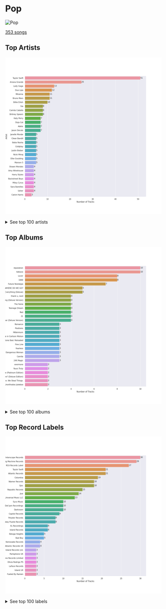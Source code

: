 # Pop


<img src="https://mosaic.scdn.co/640/ab67616d0000b27341aa6776dc15fbd71a2b4557ab67616d0000b273488df3d22b1f5c0ea15b686aab67616d0000b2739b9a3105ad4ffb91ad2e2798ab67616d0000b273d6ec808748fa5b0c2d3a6618" alt="Pop" width="100" />

[353 songs](pop_tracks.md)

## Top Artists

![Bar chart of top 30 artists in Pop](../images/playlists/pop/artists.png)


<details>
<summary>See top 100 artists</summary>

|   Number of Tracks | Art                                                                                              | Artist                                         | 🔗                                                           |
|-------------------:|:-------------------------------------------------------------------------------------------------|:-----------------------------------------------|:------------------------------------------------------------|
|                 51 | <img src="https://i.scdn.co/image/ab6761610000e5eb5a00969a4698c3132a15fbb0" alt="" width="50" /> | [Taylor Swift](../artists/taylor_swift.md)     | [🔗](https://open.spotify.com/artist/06HL4z0CvFAxyc27GXpf02) |
|                 25 | <img src="https://i.scdn.co/image/ab6761610000e5ebcdce7620dc940db079bf4952" alt="" width="50" /> | [Ariana Grande](../artists/ariana_grande.md)   | [🔗](https://open.spotify.com/artist/66CXWjxzNUsdJxJ2JdwvnR) |
|                 13 | <img src="https://i.scdn.co/image/ab6761610000e5ebc8d3d98a1bccbe71393dbfbf" alt="" width="50" /> | [Lady Gaga](../artists/lady_gaga.md)           | [🔗](https://open.spotify.com/artist/1HY2Jd0NmPuamShAr6KMms) |
|                 12 | <img src="https://i.scdn.co/image/ab6761610000e5ebd42a27db3286b58553da8858" alt="" width="50" /> | [Dua Lipa](../artists/dua_lipa.md)             | [🔗](https://open.spotify.com/artist/6M2wZ9GZgrQXHCFfjv46we) |
|                 11 | <img src="https://i.scdn.co/image/ab6761610000e5eb019d6873a01987cbe35888cd" alt="" width="50" /> | [Rihanna](../artists/rihanna.md)               | [🔗](https://open.spotify.com/artist/5pKCCKE2ajJHZ9KAiaK11H) |
|                 11 | <img src="https://i.scdn.co/image/ab6761610000e5ebc36dd9eb55fb0db4911f25dd" alt="" width="50" /> | [Bruno Mars](../artists/bruno_mars.md)         | [🔗](https://open.spotify.com/artist/0du5cEVh5yTK9QJze8zA0C) |
|                 10 | <img src="https://i.scdn.co/image/ab6761610000e5ebd8b9980db67272cb4d2c3daf" alt="" width="50" /> | [Billie Eilish](../artists/billie_eilish.md)   | [🔗](https://open.spotify.com/artist/6qqNVTkY8uBg9cP3Jd7DAH) |
|                  8 | <img src="https://i.scdn.co/image/ab6761610000e5ebe8637c96a7aa2917eae3c54d" alt="" width="50" /> | Sia                                            | [🔗](https://open.spotify.com/artist/5WUlDfRSoLAfcVSX1WnrxN) |
|                  8 | <img src="https://i.scdn.co/image/ab6761610000e5ebec05963eab63676a539fef13" alt="" width="50" /> | Camila Cabello                                 | [🔗](https://open.spotify.com/artist/4nDoRrQiYLoBzwC5BhVJzF) |
|                  8 | <img src="https://i.scdn.co/image/ab6761610000e5eb4e7e6ded87a4e0f65b5afcec" alt="" width="50" /> | Britney Spears                                 | [🔗](https://open.spotify.com/artist/26dSoYclwsYLMAKD3tpOr4) |
|                  7 | <img src="https://i.scdn.co/image/ab6761610000e5ebdc9dcb7e4a97b4552e1224d6" alt="" width="50" /> | Katy Perry                                     | [🔗](https://open.spotify.com/artist/6jJ0s89eD6GaHleKKya26X) |
|                  7 | <img src="https://i.scdn.co/image/ab6761610000e5eb727a2ac15afe659be999beba" alt="" width="50" /> | Doja Cat                                       | [🔗](https://open.spotify.com/artist/5cj0lLjcoR7YOSnhnX0Po5) |
|                  7 | <img src="https://i.scdn.co/image/ab6761610000e5eb68f6e5892075d7f22615bd17" alt="" width="50" /> | Adele                                          | [🔗](https://open.spotify.com/artist/4dpARuHxo51G3z768sgnrY) |
|                  7 | <img src="https://i.scdn.co/image/ab6761610000e5eb654972693e0efed3f3f4d090" alt="" width="50" /> | Jason Derulo                                   | [🔗](https://open.spotify.com/artist/07YZf4WDAMNwqr4jfgOZ8y) |
|                  5 | <img src="https://i.scdn.co/image/ab6761610000e5eb3ea2c03525939b482f8d3bfd" alt="" width="50" /> | Janelle Monáe                                  | [🔗](https://open.spotify.com/artist/6ueGR6SWhUJfvEhqkvMsVs) |
|                  5 | <img src="https://i.scdn.co/image/ab6761610000e5eb7a487027eb0c10af725d5410" alt="" width="50" /> | Clean Bandit                                   | [🔗](https://open.spotify.com/artist/6MDME20pz9RveH9rEXvrOM) |
|                  5 | <img src="https://i.scdn.co/image/ab6761610000e5ebabfac786f093c4da55c99d4e" alt="" width="50" /> | Bebe Rexha                                     | [🔗](https://open.spotify.com/artist/64M6ah0SkkRsnPGtGiRAbb) |
|                  5 | <img src="https://i.scdn.co/image/ab6761610000e5eb0947103979e5973bca22fcdd" alt="" width="50" /> | Coldplay                                       | [🔗](https://open.spotify.com/artist/4gzpq5DPGxSnKTe4SA8HAU) |
|                  5 | <img src="https://i.scdn.co/image/ab6761610000e5eb8ae7f2aaa9817a704a87ea36" alt="" width="50" /> | Justin Bieber                                  | [🔗](https://open.spotify.com/artist/1uNFoZAHBGtllmzznpCI3s) |
|                  5 | <img src="https://i.scdn.co/image/ab6761610000e5eb6a8e5e8752d1dc2dafa63f20" alt="" width="50" /> | Nicki Minaj                                    | [🔗](https://open.spotify.com/artist/0hCNtLu0JehylgoiP8L4Gh) |
|                  5 | <img src="https://i.scdn.co/image/ab6761610000e5eb0db36498679f03f30606d45f" alt="" width="50" /> | Ellie Goulding                                 | [🔗](https://open.spotify.com/artist/0X2BH1fck6amBIoJhDVmmJ) |
|                  5 | <img src="https://i.scdn.co/image/ab6761610000e5eb288ac05481cedc5bddb5b11b" alt="" width="50" /> | Maroon 5                                       | [🔗](https://open.spotify.com/artist/04gDigrS5kc9YWfZHwBETP) |
|                  4 | <img src="https://i.scdn.co/image/ab6761610000e5eb46e7a06fa6dfefaed6a3f0db" alt="" width="50" /> | Shawn Mendes                                   | [🔗](https://open.spotify.com/artist/7n2wHs1TKAczGzO7Dd2rGr) |
|                  4 | <img src="https://i.scdn.co/image/ab6761610000e5eb2ceb023b10da17590878e88c" alt="" width="50" /> | Amy Winehouse                                  | [🔗](https://open.spotify.com/artist/6Q192DXotxtaysaqNPy5yR) |
|                  4 | <img src="https://i.scdn.co/image/ab6761610000e5ebf7db7c8ede90a019c54590bb" alt="" width="50" /> | Harry Styles                                   | [🔗](https://open.spotify.com/artist/6KImCVD70vtIoJWnq6nGn3) |
|                  4 | <img src="https://i.scdn.co/image/ab6761610000e5eb63dc867958993e8458517d2b" alt="" width="50" /> | Backstreet Boys                                | [🔗](https://open.spotify.com/artist/5rSXSAkZ67PYJSvpUpkOr7) |
|                  4 | <img src="https://i.scdn.co/image/ab6761610000e5eb02651b19050d8bf64b18d40a" alt="" width="50" /> | Miley Cyrus                                    | [🔗](https://open.spotify.com/artist/5YGY8feqx7naU7z4HrwZM6) |
|                  4 | <img src="https://i.scdn.co/image/ab6761610000e5eb0bae7cfd3b32b10154e0b8b3" alt="" width="50" /> | [Sara Bareilles](../artists/sara_bareilles.md) | [🔗](https://open.spotify.com/artist/2Sqr0DXoaYABbjBo9HaMkM) |
|                  4 | <img src="https://i.scdn.co/image/ab6761610000e5eb2e42d906f4f9f672359e7379" alt="" width="50" /> | Usher                                          | [🔗](https://open.spotify.com/artist/23zg3TcAtWQy7J6upgbUnj) |
|                  3 | <img src="https://i.scdn.co/image/ab6761610000e5eb578905d5539cff25568dc097" alt="" width="50" /> | Calvin Harris                                  | [🔗](https://open.spotify.com/artist/7CajNmpbOovFoOoasH2HaY) |
|                  3 | <img src="https://i.scdn.co/image/ab6761610000e5eb4e2e2c78de847c4d9b12d32f" alt="" width="50" /> | Charlie Puth                                   | [🔗](https://open.spotify.com/artist/6VuMaDnrHyPL1p4EHjYLi7) |
|                  3 | <img src="https://i.scdn.co/image/ab6761610000e5eb6659b1cb61936bd7bcb229a2" alt="" width="50" /> | Demi Lovato                                    | [🔗](https://open.spotify.com/artist/6S2OmqARrzebs0tKUEyXyp) |
|                  3 | <img src="https://i.scdn.co/image/ab6761610000e5ebaed3c717bf1753ab928ea88d" alt="" width="50" /> | John Legend                                    | [🔗](https://open.spotify.com/artist/5y2Xq6xcjJb2jVM54GHK3t) |
|                  3 | <img src="https://i.scdn.co/image/ab6761610000e5eb8079989370c50963b60ee7bc" alt="" width="50" /> | CeeLo Green                                    | [🔗](https://open.spotify.com/artist/5nLYd9ST4Cnwy6NHaCxbj8) |
|                  3 | <img src="https://i.scdn.co/image/ab6761610000e5ebabe53b210d382c4c450d7709" alt="" width="50" /> | MIKA                                           | [🔗](https://open.spotify.com/artist/5MmVJVhhYKQ86izuGHzJYA) |
|                  3 | <img src="https://i.scdn.co/image/ab6761610000e5eb8c2332e6c0ed96d144a91b3f" alt="" width="50" /> | Cardi B                                        | [🔗](https://open.spotify.com/artist/4kYSro6naA4h99UJvo89HB) |
|                  3 | <img src="https://i.scdn.co/image/ab6761610000e5eb105cc9628c315b29d299fbb4" alt="" width="50" /> | Mark Ronson                                    | [🔗](https://open.spotify.com/artist/3hv9jJF3adDNsBSIQDqcjp) |
|                  3 | <img src="https://i.scdn.co/image/ab6761610000e5eb91f0dd753c09e051675a1ca6" alt="" width="50" /> | Jessie J                                       | [🔗](https://open.spotify.com/artist/2gsggkzM5R49q6jpPvazou) |
|                  3 | <img src="https://i.scdn.co/image/ab6761610000e5ebd707e1c5177614c4ec95a06c" alt="" width="50" /> | Halsey                                         | [🔗](https://open.spotify.com/artist/26VFTg2z8YR0cCuwLzESi2) |
|                  3 | <img src="https://i.scdn.co/image/ab6761610000e5ebee954a3b5418065c2fe253fb" alt="" width="50" /> | Olivia Rodrigo                                 | [🔗](https://open.spotify.com/artist/1McMsnEElThX1knmY4oliG) |
|                  3 | <img src="https://i.scdn.co/image/ab6761610000e5eb6ec3754d5db2e333b9434c75" alt="" width="50" /> | P!nk                                           | [🔗](https://open.spotify.com/artist/1KCSPY1glIKqW2TotWuXOR) |
|                  2 | <img src="https://i.scdn.co/image/ab6761610000e5ebd66f1e0c883f319443d68c45" alt="" width="50" /> | Lil Nas X                                      | [🔗](https://open.spotify.com/artist/7jVv8c5Fj3E9VhNjxT4snq) |
|                  2 | <img src="https://i.scdn.co/image/ab6761610000e5eba5fc004270bdfc9fee7f55f4" alt="" width="50" /> | Jon McLaughlin                                 | [🔗](https://open.spotify.com/artist/6z29S0IoiBJpSMP8plyCj7) |
|                  2 | <img src="https://i.scdn.co/image/c56cf0cc89c8ecfec7145cf065ea2006d0706605" alt="" width="50" /> | *NSYNC                                         | [🔗](https://open.spotify.com/artist/6Ff53KvcvAj5U7Z1vojB5o) |
|                  2 | <img src="https://i.scdn.co/image/ab6761610000e5eb698a6abf2897a8fc8283cc0c" alt="" width="50" /> | Iggy Azalea                                    | [🔗](https://open.spotify.com/artist/5yG7ZAZafVaAlMTeBybKAL) |
|                  2 | <img src="https://i.scdn.co/image/ab6761610000e5eb3b6f1762e81e53df14990f57" alt="" width="50" /> | B.o.B                                          | [🔗](https://open.spotify.com/artist/5ndkK3dpZLKtBklKjxNQwT) |
|                  2 | <img src="https://i.scdn.co/image/ab6761610000e5eb116fc50265ef72d7e66723a5" alt="" width="50" /> | Juicy J                                        | [🔗](https://open.spotify.com/artist/5gCRApTajqwbnHHPbr2Fpi) |
|                  2 | <img src="https://i.scdn.co/image/ab6761610000e5eb77bf00f67e21f514dc44c485" alt="" width="50" /> | OneRepublic                                    | [🔗](https://open.spotify.com/artist/5Pwc4xIPtQLFEnJriah9YJ) |
|                  2 | <img src="https://i.scdn.co/image/ab6761610000e5ebf91c2e559a5a8233d3b35fb1" alt="" width="50" /> | Tyga                                           | [🔗](https://open.spotify.com/artist/5LHRHt1k9lMyONurDHEdrp) |
|                  2 | <img src="https://i.scdn.co/image/ab6761610000e5eb0d66b3670294bf801847dae2" alt="" width="50" /> | Lizzo                                          | [🔗](https://open.spotify.com/artist/56oDRnqbIiwx4mymNEv7dS) |
|                  2 | <img src="https://i.scdn.co/image/ab6761610000e5eb920dc1f617550de8388f368e" alt="" width="50" /> | Imagine Dragons                                | [🔗](https://open.spotify.com/artist/53XhwfbYqKCa1cC15pYq2q) |
|                  2 | <img src="https://i.scdn.co/image/ab6761610000e5eb66b27eccb69756f8eceabc23" alt="" width="50" /> | Glass Animals                                  | [🔗](https://open.spotify.com/artist/4yvcSjfu4PC0CYQyLy4wSq) |
|                  2 | <img src="https://i.scdn.co/image/ab6761610000e5eb96d66c60658005885d1135ce" alt="" width="50" /> | Daft Punk                                      | [🔗](https://open.spotify.com/artist/4tZwfgrHOc3mvqYlEYSvVi) |
|                  2 | <img src="https://i.scdn.co/image/ab6761610000e5eb5ace68c56849548db7f102be" alt="" width="50" /> | DaBaby                                         | [🔗](https://open.spotify.com/artist/4r63FhuTkUYltbVAg5TQnk) |
|                  2 | <img src="https://i.scdn.co/image/ab6761610000e5ebce8d5be6690c6964069ab8e0" alt="" width="50" /> | Jason Mraz                                     | [🔗](https://open.spotify.com/artist/4phGZZrJZRo4ElhRtViYdl) |
|                  2 | <img src="https://i.scdn.co/image/ab6761610000e5ebc9690bc711d04b3d4fd4b87c" alt="" width="50" /> | [BLACKPINK](../artists/blackpink.md)           | [🔗](https://open.spotify.com/artist/41MozSoPIsD1dJM0CLPjZF) |
|                  2 | <img src="https://i.scdn.co/image/ab6761610000e5eb196972172c37d934d9ca8093" alt="" width="50" /> | Twenty One Pilots                              | [🔗](https://open.spotify.com/artist/3YQKmKGau1PzlVlkL1iodx) |
|                  2 | <img src="https://i.scdn.co/image/ab6761610000e5eb5704a64f34fe29ff73ab56bb" alt="" width="50" /> | [BTS](../artists/bts.md)                       | [🔗](https://open.spotify.com/artist/3Nrfpe0tUJi4K4DXYWgMUX) |
|                  2 | <img src="https://i.scdn.co/image/ab6761610000e5eb60c3e9abe7327c0097738f22" alt="" width="50" /> | Sean Paul                                      | [🔗](https://open.spotify.com/artist/3Isy6kedDrgPYoTS1dazA9) |
|                  2 | <img src="https://i.scdn.co/image/ab6761610000e5ebf01bf904b446e4a043acb867" alt="" width="50" /> | The Script                                     | [🔗](https://open.spotify.com/artist/3AQRLZ9PuTAozP28Skbq8V) |
|                  2 | <img src="https://i.scdn.co/image/ab6761610000e5eb9ba4d95b74bacff4d5747f61" alt="" width="50" /> | Hozier                                         | [🔗](https://open.spotify.com/artist/2FXC3k01G6Gw61bmprjgqS) |
|                  2 | <img src="https://i.scdn.co/image/ab6761610000e5ebbd09edfd2babfc9fd2ba748e" alt="" width="50" /> | Daniel Caesar                                  | [🔗](https://open.spotify.com/artist/20wkVLutqVOYrc0kxFs7rA) |
|                  2 | <img src="https://i.scdn.co/image/ab6761610000e5eb5acb3cb0a8b87d3952738b97" alt="" width="50" /> | Fifth Harmony                                  | [🔗](https://open.spotify.com/artist/1l8Fu6IkuTP0U5QetQJ5Xt) |
|                  2 | <img src="https://i.scdn.co/image/ab6761610000e5eb371cba21c6962a457c550b81" alt="" width="50" /> | Christina Aguilera                             | [🔗](https://open.spotify.com/artist/1l7ZsJRRS8wlW3WfJfPfNS) |
|                  2 | <img src="https://i.scdn.co/image/ab6761610000e5eb7926088433d79485da5e1734" alt="" width="50" /> | Mabel                                          | [🔗](https://open.spotify.com/artist/1MIVXf74SZHmTIp4V4paH4) |
|                  2 | <img src="https://i.scdn.co/image/ab6761610000e5ebef8cf61fea4923d2bde68200" alt="" width="50" /> | [Michael Bublé](../artists/michael_bubl_.md)   | [🔗](https://open.spotify.com/artist/1GxkXlMwML1oSg5eLPiAz3) |
|                  2 | <img src="https://i.scdn.co/image/ab6761610000e5eb5bebfdee4c4cfea3473a51ab" alt="" width="50" /> | Megan Thee Stallion                            | [🔗](https://open.spotify.com/artist/181bsRPaVXVlUKXrxwZfHK) |
|                  2 | <img src="https://i.scdn.co/image/ab6761610000e5ebc4902f080d3620b3e6da80c3" alt="" width="50" /> | Lorde                                          | [🔗](https://open.spotify.com/artist/163tK9Wjr9P9DmM0AVK7lm) |
|                  2 | <img src="https://i.scdn.co/image/ab6761610000e5eb284894d68fe2f80cad555110" alt="" width="50" /> | Shakira                                        | [🔗](https://open.spotify.com/artist/0EmeFodog0BfCgMzAIvKQp) |
|                  2 | <img src="https://i.scdn.co/image/ab6761610000e5eba5205abffd84341e5bace828" alt="" width="50" /> | Selena Gomez                                   | [🔗](https://open.spotify.com/artist/0C8ZW7ezQVs4URX5aX7Kqx) |
|                  1 | <img src="https://i.scdn.co/image/ab6761610000e5eb9236c8060febc7d7fc7ea8c4" alt="" width="50" /> | Rachael Yamagata                               | [🔗](https://open.spotify.com/artist/7w0qj2HiAPIeUcoPogvOZ6) |
|                  1 | <img src="https://i.scdn.co/image/ab6761610000e5eb529f2198b3e9e77c0d5a665b" alt="" width="50" /> | SZA                                            | [🔗](https://open.spotify.com/artist/7tYKF4w9nC0nq9CsPZTHyP) |
|                  1 | <img src="https://i.scdn.co/image/ab6761610000e5eba12641edfc4ffbbdf58f7d15" alt="" width="50" /> | Lil Jon                                        | [🔗](https://open.spotify.com/artist/7sfl4Xt5KmfyDs2T3SVSMK) |
|                  1 | <img src="https://i.scdn.co/image/ab6761610000e5eb78b9bf3dfa09b90ec0aac135" alt="" width="50" /> | half•alive                                     | [🔗](https://open.spotify.com/artist/7sOR7gk6XUlGnxj3p9F54k) |
|                  1 | <img src="https://i.scdn.co/image/ab6761610000e5eb9a398209a4ef3360dce2dec4" alt="" width="50" /> | Snoop Dogg                                     | [🔗](https://open.spotify.com/artist/7hJcb9fa4alzcOq3EaNPoG) |
|                  1 | <img src="https://i.scdn.co/image/ab6761610000e5eb142120beb4014a7f8abd0cf0" alt="" width="50" /> | Jonas Brothers                                 | [🔗](https://open.spotify.com/artist/7gOdHgIoIKoe4i9Tta6qdD) |
|                  1 | <img src="https://i.scdn.co/image/ab6761610000e5eb2c44e078944196a8c1eec256" alt="" width="50" /> | Colby O'Donis                                  | [🔗](https://open.spotify.com/artist/7fObcBw9VM3x7ntWKCYl0z) |
|                  1 | <img src="https://i.scdn.co/image/ab6761610000e5ebd9dde4a54073dbd58fb91c7d" alt="" width="50" /> | Ty Dolla $ign                                  | [🔗](https://open.spotify.com/artist/7c0XG5cIJTrrAgEC3ULPiq) |
|                  1 | <img src="https://i.scdn.co/image/ab6761610000e5eb6de000137b41e45cc33a3566" alt="" width="50" /> | Hwa Sa                                         | [🔗](https://open.spotify.com/artist/7bmYpVgQub656uNTu6qGNQ) |
|                  1 | <img src="https://i.scdn.co/image/ab6761610000e5ebad53e714cc3481bd069bfc93" alt="" width="50" /> | Wyclef Jean                                    | [🔗](https://open.spotify.com/artist/7aBzpmFXB4WWpPl2F7RjBe) |
|                  1 | <img src="https://i.scdn.co/image/ab6761610000e5eb9bbbc124c9f0f75af892d97d" alt="" width="50" /> | Christina Perri                                | [🔗](https://open.spotify.com/artist/7H55rcKCfwqkyDFH9wpKM6) |
|                  1 | <img src="https://i.scdn.co/image/cdc8cf94774db4f0066ca1f90eb3fda45955a420" alt="" width="50" /> | Freshlyground                                  | [🔗](https://open.spotify.com/artist/7AcV1lk8Zrgo1691PDWEle) |
|                  1 | <img src="https://i.scdn.co/image/5c8d57d92825466637905f0d4219064cb39333e9" alt="" width="50" /> | André 3000                                     | [🔗](https://open.spotify.com/artist/74V3dE1a51skRkdII8y2C6) |
|                  1 | <img src="https://i.scdn.co/image/ab6761610000e5eb292575f7d081016e04dff9ee" alt="" width="50" /> | The Pussycat Dolls                             | [🔗](https://open.spotify.com/artist/6wPhSqRtPu1UhRCDX5yaDJ) |
|                  1 | <img src="https://i.scdn.co/image/ab6761610000e5eb676338904deb80cffb568216" alt="" width="50" /> | [Beyoncé](../artists/beyonc_.md)               | [🔗](https://open.spotify.com/artist/6vWDO969PvNqNYHIOW5v0m) |
|                  1 | <img src="https://i.scdn.co/image/ab6761610000e5eb358577f183465ae7698a53a7" alt="" width="50" /> | Carly Rae Jepsen                               | [🔗](https://open.spotify.com/artist/6sFIWsNpZYqfjUpaCgueju) |
|                  1 | <img src="https://i.scdn.co/image/ab6761610000e5eb41bf7454f88cccfe6677b2c0" alt="" width="50" /> | H 3 F                                          | [🔗](https://open.spotify.com/artist/6jIK3obS1fJqb3Vu74AYX3) |
|                  1 | <img src="https://i.scdn.co/image/ab6761610000e5ebd97dd2c03a15670433f6c079" alt="" width="50" /> | [Kimbra](../artists/kimbra.md)                 | [🔗](https://open.spotify.com/artist/6hk7Yq1DU9QcCCrz9uc0Ti) |
|                  1 | <img src="https://i.scdn.co/image/ab6761610000e5ebe32a61d17ecbe732a99d6d92" alt="" width="50" /> | 24kGoldn                                       | [🔗](https://open.spotify.com/artist/6fWVd57NKTalqvmjRd2t8Z) |
|                  1 | <img src="https://i.scdn.co/image/ab6761610000e5eb9bc0756eb16b241111bbc72b" alt="" width="50" /> | Colbie Caillat                                 | [🔗](https://open.spotify.com/artist/6aZyMrc4doVtZyKNilOmwu) |
|                  1 | <img src="https://i.scdn.co/image/ab6761610000e5eb90a228bbe264818694c54834" alt="" width="50" /> | Ally Brooke                                    | [🔗](https://open.spotify.com/artist/6TXM1kV4L8DsDAkAfbOPYk) |
|                  1 | <img src="https://i.scdn.co/image/ab6761610000e5eb1fd54eb6e30d0bc8f633621e" alt="" width="50" /> | Machine Gun Kelly                              | [🔗](https://open.spotify.com/artist/6TIYQ3jFPwQSRmorSezPxX) |
|                  1 | <img src="https://i.scdn.co/image/ab6772690000c46ca3ebb27ba9a55044f32af6e1" alt="" width="50" /> | Silk Sonic                                     | [🔗](https://open.spotify.com/artist/6PvvGcCY2XtUcSRld1Wilr) |
|                  1 | <img src="https://i.scdn.co/image/ab6761610000e5eb31072db9da0311ecfabe96bf" alt="" width="50" /> | Khalid                                         | [🔗](https://open.spotify.com/artist/6LuN9FCkKOj5PcnpouEgny) |
|                  1 | <img src="https://i.scdn.co/image/ab6761610000e5ebf271138f95fbe8188d909d50" alt="" width="50" /> | Kesha                                          | [🔗](https://open.spotify.com/artist/6LqNN22kT3074XbTVUrhzX) |
|                  1 | <img src="https://i.scdn.co/image/ab6761610000e5eb15a85a7957cac2c370e713ab" alt="" width="50" /> | Kid Ink                                        | [🔗](https://open.spotify.com/artist/6KZDXtSj0SzGOV705nNeh3) |
|                  1 | <img src="https://i.scdn.co/image/ab6761610000e5ebdc3e907a4fb48f1ad94f5699" alt="" width="50" /> | The Womack Sisters                             | [🔗](https://open.spotify.com/artist/6BjLHAiun9TeqC55KB3L6s) |
|                  1 | <img src="https://i.scdn.co/image/ab6761610000e5eb66d17ee8690d2e8d94ee7387" alt="" width="50" /> | Martin Garrix                                  | [🔗](https://open.spotify.com/artist/60d24wfXkVzDSfLS6hyCjZ) |
|                  1 | <img src="https://i.scdn.co/image/ab6761610000e5ebfec47253dbf18efd8b80c5d8" alt="" width="50" /> | Stellar                                        | [🔗](https://open.spotify.com/artist/5yw4tA8D5uG7tT3NaDvq10) |
|                  1 | <img src="https://i.scdn.co/image/ab6761610000e5eb46416642da7b30327821d26e" alt="" width="50" /> | A Great Big World                              | [🔗](https://open.spotify.com/artist/5xKp3UyavIBUsGy3DQdXeF) |

</details>


## Top Albums

![Bar chart of top 30 albums in Pop](../images/playlists/pop/albums.png)


<details>
<summary>See top 100 albums</summary>

|   Number of Tracks | Art                                                                                              | Album                                                                                               | 🔗                                                          |
|-------------------:|:-------------------------------------------------------------------------------------------------|:----------------------------------------------------------------------------------------------------|:-----------------------------------------------------------|
|                 10 | <img src="https://i.scdn.co/image/ab67616d0000b273da5d5aeeabacacc1263c0f4b" alt="" width="50" /> | reputation                                                                                          | [🔗](https://open.spotify.com/album/6DEjYFkNZh67HP7R9PSZvv) |
|                 10 | <img src="https://i.scdn.co/image/ab67616d0000b27395f754318336a07e85ec59bc" alt="" width="50" /> | folklore                                                                                            | [🔗](https://open.spotify.com/album/2fenSS68JI1h4Fo296JfGr) |
|                  8 | <img src="https://i.scdn.co/image/ab67616d0000b273e787cffec20aa2a396a61647" alt="" width="50" /> | Lover                                                                                               | [🔗](https://open.spotify.com/album/1NAmidJlEaVgA3MpcPFYGq) |
|                  8 | <img src="https://i.scdn.co/image/ab67616d0000b2739abdf14e6058bd3903686148" alt="" width="50" /> | 1989                                                                                                | [🔗](https://open.spotify.com/album/2QJmrSgbdM35R67eoGQo4j) |
|                  7 | <img src="https://i.scdn.co/image/ab67616d0000b273d4daf28d55fe4197ede848be" alt="" width="50" /> | Future Nostalgia                                                                                    | [🔗](https://open.spotify.com/album/5lKlFlReHOLShQKyRv6AL9) |
|                  5 | <img src="https://i.scdn.co/image/ab67616d0000b27350a3147b4edd7701a876c6ce" alt="" width="50" /> | WHEN WE ALL FALL ASLEEP, WHERE DO WE GO?                                                            | [🔗](https://open.spotify.com/album/0S0KGZnfBGSIssfF54WSJh) |
|                  5 | <img src="https://i.scdn.co/image/ab67616d0000b273deec12a28d1e336c5052e9aa" alt="" width="50" /> | My Everything (Deluxe)                                                                              | [🔗](https://open.spotify.com/album/6EVYTRG1drKdO8OnIQBeEj) |
|                  4 | <img src="https://i.scdn.co/image/ab67616d0000b27356ac7b86e090f307e218e9c8" alt="" width="50" /> | thank u, next                                                                                       | [🔗](https://open.spotify.com/album/2fYhqwDWXjbpjaIJPEfKFw) |
|                  4 | <img src="https://i.scdn.co/image/ab67616d0000b273754b2fddebe7039fdb912837" alt="" width="50" /> | This Is Acting (Deluxe Version)                                                                     | [🔗](https://open.spotify.com/album/2eV6DIPDnGl1idcjww6xyX) |
|                  4 | <img src="https://i.scdn.co/image/ab67616d0000b273631810af03785dbad83f5c81" alt="" width="50" /> | The Fame                                                                                            | [🔗](https://open.spotify.com/album/1jpUMnKpRlng1OJN7LJauV) |
|                  4 | <img src="https://i.scdn.co/image/ab67616d0000b273d5f3739fca04299590fffe59" alt="" width="50" /> | Teenage Dream                                                                                       | [🔗](https://open.spotify.com/album/3BoUxfC7YhxNq3TpOfnRif) |
|                  4 | <img src="https://i.scdn.co/image/ab67616d0000b27396384c98ac4f3e7c2440f5b5" alt="" width="50" /> | Red                                                                                                 | [🔗](https://open.spotify.com/album/1EoDsNmgTLtmwe1BDAVxV5) |
|                  4 | <img src="https://i.scdn.co/image/ab67616d0000b2731c88166762f2e18f8f23c6f1" alt="" width="50" /> | 21                                                                                                  | [🔗](https://open.spotify.com/album/0Lg1uZvI312TPqxNWShFXL) |
|                  4 | <img src="https://i.scdn.co/image/ab67616d0000b273b55ed804149fffbb5e35ff34" alt="" width="50" /> | 1000 Forms Of Fear (Deluxe Version)                                                                 | [🔗](https://open.spotify.com/album/6FdNvoO5sF4EKwCX9je1MH) |
|                  3 | <img src="https://i.scdn.co/image/ab67616d0000b2735f53c0dbe5190a0af0fa28f3" alt="" width="50" /> | Romance                                                                                             | [🔗](https://open.spotify.com/album/3Vsbl0diFGw8HNSjG8ue9m) |
|                  3 | <img src="https://i.scdn.co/image/ab67616d0000b2735ef878a782c987d38d82b605" alt="" width="50" /> | Positions                                                                                           | [🔗](https://open.spotify.com/album/3euz4vS7ezKGnNSwgyvKcd) |
|                  3 | <img src="https://i.scdn.co/image/ab67616d0000b2732160c02bc56f192df0f4986b" alt="" width="50" /> | Millennium                                                                                          | [🔗](https://open.spotify.com/album/5ySxm9hxBNss01WCL7GLyQ) |
|                  3 | <img src="https://i.scdn.co/image/ab67616d0000b2739b9a3105ad4ffb91ad2e2798" alt="" width="50" /> | Life in Cartoon Motion                                                                              | [🔗](https://open.spotify.com/album/4wKkXYJXQWDa9sndBSx0gI) |
|                  3 | <img src="https://i.scdn.co/image/ab67616d0000b273f9f27162ab1ed45b8d7a7e98" alt="" width="50" /> | Good Girl Gone Bad: Reloaded                                                                        | [🔗](https://open.spotify.com/album/3JSWZWeTHF4HDGt5Eozdy7) |
|                  3 | <img src="https://i.scdn.co/image/ab67616d0000b27377fdcfda6535601aff081b6a" alt="" width="50" /> | Fine Line                                                                                           | [🔗](https://open.spotify.com/album/7xV2TzoaVc0ycW7fwBwAml) |
|                  3 | <img src="https://i.scdn.co/image/ab67616d0000b2737b25c072237f29ee50025fdc" alt="" width="50" /> | Fearless                                                                                            | [🔗](https://open.spotify.com/album/2dqn5yOQWdyGwOpOIi9O4x) |
|                  3 | <img src="https://i.scdn.co/image/ab67616d0000b2735f9393fda71e7df39b34defd" alt="" width="50" /> | Dangerous Woman                                                                                     | [🔗](https://open.spotify.com/album/3OZgEywV4krCZ814pTJWr7) |
|                  3 | <img src="https://i.scdn.co/image/ab67616d0000b2736eb0b9e73adcf04e4ed3eca4" alt="" width="50" /> | Camila                                                                                              | [🔗](https://open.spotify.com/album/2vD3zSQr8hNlg0obNel4TE) |
|                  3 | <img src="https://i.scdn.co/image/ab67616d0000b273232711f7d66a1e19e89e28c5" alt="" width="50" /> | 24K Magic                                                                                           | [🔗](https://open.spotify.com/album/4PgleR09JVnm3zY1fW3XBA) |
|                  2 | <img src="https://i.scdn.co/image/ab67616d0000b27333b8541201f1ef38941024be" alt="" width="50" /> | evermore                                                                                            | [🔗](https://open.spotify.com/album/2Xoteh7uEpea4TohMxjtaq) |
|                  2 | <img src="https://i.scdn.co/image/ab67616d0000b2734bb9f35da9ff34b1e2314d8e" alt="" width="50" /> | Yours Truly                                                                                         | [🔗](https://open.spotify.com/album/5xSvNPstcxHtR4ap2vvN8A) |
|                  2 | <img src="https://i.scdn.co/image/ab67616d0000b2739900b995cd1a81c35c574ab0" alt="" width="50" /> | Who You Are (Platinum Edition)                                                                      | [🔗](https://open.spotify.com/album/3ga4adzUpLaS2LDcoqfs2r) |
|                  2 | <img src="https://i.scdn.co/image/ab67616d0000b27337fb0680110fbb107740de5d" alt="" width="50" /> | What Is Love? (Deluxe Edition)                                                                      | [🔗](https://open.spotify.com/album/1MvF4ulZKH7SaDQs9rE5nc) |
|                  2 | <img src="https://i.scdn.co/image/ab67616d0000b2730f2e51f7121539e221c51161" alt="" width="50" /> | We Sing. We Dance. We Steal Things.                                                                 | [🔗](https://open.spotify.com/album/04G0YylSjvDQZrjOfE5jA5) |
|                  2 | <img src="https://i.scdn.co/image/ab67616d0000b273926f43e7cce571e62720fd46" alt="" width="50" /> | Unorthodox Jukebox                                                                                  | [🔗](https://open.spotify.com/album/58ufpQsJ1DS5kq4hhzQDiI) |
|                  2 | <img src="https://i.scdn.co/image/ab67616d0000b2731f69f49a0d2f6b13a79efe02" alt="" width="50" /> | Unapologetic                                                                                        | [🔗](https://open.spotify.com/album/0XJya16l3K1J2dEwY19F8z) |
|                  2 | <img src="https://i.scdn.co/image/ab67616d0000b2736f50b3400595b123a916e0dc" alt="" width="50" /> | The Lady Killer                                                                                     | [🔗](https://open.spotify.com/album/3MXU6UoWrf4w4bOvjZTlvY) |
|                  2 | <img src="https://i.scdn.co/image/ab67616d0000b2735c9890c0456a3719eeecd8aa" alt="" width="50" /> | The Fame Monster (Deluxe Edition)                                                                   | [🔗](https://open.spotify.com/album/6rePArBMb5nLWEaY9aQqL4) |
|                  2 | <img src="https://i.scdn.co/image/ab67616d0000b273022b4010e20659300f42c375" alt="" width="50" /> | The Blessed Unrest                                                                                  | [🔗](https://open.spotify.com/album/7lpbyGc4fHsQkBTsfWVBhp) |
|                  2 | <img src="https://i.scdn.co/image/ab67616d0000b2731c5eacf6965d328c2c795cef" alt="" width="50" /> | Talk That Talk                                                                                      | [🔗](https://open.spotify.com/album/1Kw1bVd07oRqcjrcjQKC8T) |
|                  2 | <img src="https://i.scdn.co/image/ab67616d0000b2730376bdff8b70d934f297303e" alt="" width="50" /> | Talk Dirty                                                                                          | [🔗](https://open.spotify.com/album/4PeZu0It7qVrTG40t3HM9A) |
|                  2 | <img src="https://i.scdn.co/image/ab67616d0000b273c3af0c2355c24ed7023cd394" alt="" width="50" /> | Sweetener                                                                                           | [🔗](https://open.spotify.com/album/3tx8gQqWbGwqIGZHqDNrGe) |
|                  2 | <img src="https://i.scdn.co/image/ab67616d0000b273e11a75a2f2ff39cec788a015" alt="" width="50" /> | Speak Now                                                                                           | [🔗](https://open.spotify.com/album/5MfAxS5zz8MlfROjGQVXhy) |
|                  2 | <img src="https://i.scdn.co/image/ab67616d0000b27392f2d790c6a97b195f66d51e" alt="" width="50" /> | Songs About Jane: 10th Anniversary Edition                                                          | [🔗](https://open.spotify.com/album/5zClcGCSWj926AMjvBNSLc) |
|                  2 | <img src="https://i.scdn.co/image/ab67616d0000b27386b0c9728ad3ed338eaeea79" alt="" width="50" /> | Raymond v Raymond (Expanded Edition)                                                                | [🔗](https://open.spotify.com/album/6A1F3Fkq5dYeYYNkXflcTX) |
|                  2 | <img src="https://i.scdn.co/image/ab67616d0000b2739b9b36b0e22870b9f542d937" alt="" width="50" /> | Random Access Memories                                                                              | [🔗](https://open.spotify.com/album/4m2880jivSbbyEGAKfITCa) |
|                  2 | <img src="https://i.scdn.co/image/ab67616d0000b2734df3245f26298a1579ecc321" alt="" width="50" /> | Planet Her                                                                                          | [🔗](https://open.spotify.com/album/1nAQbHeOWTfQzbOoFrvndW) |
|                  2 | <img src="https://i.scdn.co/image/ab67616d0000b273a6cb8fab778e1efc406a5909" alt="" width="50" /> | No Strings Attached                                                                                 | [🔗](https://open.spotify.com/album/20RMokVwJ2wjQ0s8FOdOFC) |
|                  2 | <img src="https://i.scdn.co/image/ab67616d0000b273a90401b8d27cd6b5f3a46242" alt="" width="50" /> | Lights                                                                                              | [🔗](https://open.spotify.com/album/3duZhvcaoqdNveQYXf9dMV) |
|                  2 | <img src="https://i.scdn.co/image/ab67616d0000b273efc6988972cb04105f002cd4" alt="" width="50" /> | In The Zone                                                                                         | [🔗](https://open.spotify.com/album/0z7pVBGOD7HCIB7S8eLkLI) |
|                  2 | <img src="https://i.scdn.co/image/ab67616d0000b2734ca68d59a4a29c856a4a39c2" alt="" width="50" /> | Hozier (Expanded Edition)                                                                           | [🔗](https://open.spotify.com/album/4Pv7m8D82A1Xun7xNCKZjJ) |
|                  2 | <img src="https://i.scdn.co/image/ab67616d0000b2731764e1a1b94e887206782640" alt="" width="50" /> | Dua Lipa (Complete Edition)                                                                         | [🔗](https://open.spotify.com/album/0obMz8EHnr3dg6NCUK4xWp) |
|                  2 | <img src="https://i.scdn.co/image/ab67616d0000b27334ef81d1ff3b4682a4e97f70" alt="" width="50" /> | Dreaming Out Loud                                                                                   | [🔗](https://open.spotify.com/album/2KSpGeDoNjqCKg6HL8LAyI) |
|                  2 | <img src="https://i.scdn.co/image/ab67616d0000b273f6b55ca93bd33211227b502b" alt="" width="50" /> | Doo-Wops & Hooligans                                                                                | [🔗](https://open.spotify.com/album/1uyf3l2d4XYwiEqAb7t7fX) |
|                  2 | <img src="https://i.scdn.co/image/ab67616d0000b2730a60fb0deda858270cca82ee" alt="" width="50" /> | Dirty Computer                                                                                      | [🔗](https://open.spotify.com/album/2PjlaxlMunGOUvcRzlTbtE) |
|                  2 | <img src="https://i.scdn.co/image/ab67616d0000b27354c6edd554935d73e159e199" alt="" width="50" /> | Circus (Deluxe Version)                                                                             | [🔗](https://open.spotify.com/album/2tve5DGwub1TtbX1khPX5j) |
|                  2 | <img src="https://i.scdn.co/image/ab67616d0000b2736040effba89b9b00a6f6743a" alt="" width="50" /> | Chromatica                                                                                          | [🔗](https://open.spotify.com/album/05c49JgPmL4Uz2ZeqRx5SP) |
|                  2 | <img src="https://i.scdn.co/image/ab67616d0000b273de03bfc2991fd5bcfde65ba3" alt="" width="50" /> | Blurryface                                                                                          | [🔗](https://open.spotify.com/album/3cQO7jp5S9qLBoIVtbkSM1) |
|                  2 | <img src="https://i.scdn.co/image/ab67616d0000b2738f52f321140e4a76ea720c52" alt="" width="50" /> | Back To Black                                                                                       | [🔗](https://open.spotify.com/album/097eYvf9NKjFnv4xA9s2oV) |
|                  2 | <img src="https://i.scdn.co/image/ab67616d0000b273e2d156fdc691f57900134342" alt="" width="50" /> | A Star Is Born Soundtrack                                                                           | [🔗](https://open.spotify.com/album/4sLtOBOzn4s3GDUv3c5oJD) |
|                  2 | <img src="https://i.scdn.co/image/ab67616d0000b273de09e02aa7febf30b7c02d82" alt="" width="50" /> | A Rush of Blood to the Head                                                                         | [🔗](https://open.spotify.com/album/0RHX9XECH8IVI3LNgWDpmQ) |
|                  1 | <img src="https://i.scdn.co/image/ab67616d0000b2737bc333ff94bcb174a817e346" alt="" width="50" /> | this is what falling in love feels like                                                             | [🔗](https://open.spotify.com/album/61haUqRaA5Et20JVbArrmU) |
|                  1 | <img src="https://i.scdn.co/image/ab67616d0000b27355c38bc34d1fe852f2657c2e" alt="" width="50" /> | minor                                                                                               | [🔗](https://open.spotify.com/album/2UZw04wDxLVceADw2Gi1Qy) |
|                  1 | <img src="https://i.scdn.co/image/ab67616d0000b27326a2f5224465a369f8abbf88" alt="" width="50" /> | lovestrong.                                                                                         | [🔗](https://open.spotify.com/album/3XNK8vPk3O1rjhDZyOMJ6n) |
|                  1 | <img src="https://i.scdn.co/image/ab67616d0000b2738a3f0a3ca7929dea23cd274c" alt="" width="50" /> | lovely (with Khalid)                                                                                | [🔗](https://open.spotify.com/album/2sBB17RXTamvj7Ncps15AK) |
|                  1 | <img src="https://i.scdn.co/image/ab67616d0000b2730f7ad6d8d829906c17cae210" alt="" width="50" /> | hopeless fountain kingdom (Deluxe)                                                                  | [🔗](https://open.spotify.com/album/7GjG91tyHQNGEHzKJaqOi0) |
|                  1 | <img src="https://i.scdn.co/image/ab67616d0000b273670ec029374e082f921f9f74" alt="" width="50" /> | good 4 u                                                                                            | [🔗](https://open.spotify.com/album/3rMjL8NA5Wh2hbMNk2fSlY) |
|                  1 | <img src="https://i.scdn.co/image/ab67616d0000b273f2248cf6dad1d6c062587249" alt="" width="50" /> | everything i wanted                                                                                 | [🔗](https://open.spotify.com/album/4i3rAwPw7Ln2YrKDusaWyT) |
|                  1 | <img src="https://i.scdn.co/image/ab67616d0000b2738ffc294c1c4362e8472d14cd" alt="" width="50" /> | drivers license                                                                                     | [🔗](https://open.spotify.com/album/66FPnVL9G4CMKy3wvaGTcr) |
|                  1 | <img src="https://i.scdn.co/image/ab67616d0000b273a9f6c04ba168640b48aa5795" alt="" width="50" /> | dont smile at me                                                                                    | [🔗](https://open.spotify.com/album/7fRrTyKvE4Skh93v97gtcU) |
|                  1 | <img src="https://i.scdn.co/image/ab67616d0000b2735a61e19eaffec620c1899c47" alt="" width="50" /> | deja vu                                                                                             | [🔗](https://open.spotify.com/album/3lwHyR4joA1xB7Nun21EP6) |
|                  1 | <img src="https://i.scdn.co/image/ab67616d0000b2737aede4855f6d0d738012e2e5" alt="" width="50" /> | channel ORANGE                                                                                      | [🔗](https://open.spotify.com/album/392p3shh2jkxUxY2VHvlH8) |
|                  1 | <img src="https://i.scdn.co/image/ab67616d0000b2732ca010dcf3863a07611d8b4f" alt="" width="50" /> | boyfriend                                                                                           | [🔗](https://open.spotify.com/album/3zVB99XMdbP9HTVNg0GJwV) |
|                  1 | <img src="https://i.scdn.co/image/ab67616d0000b273748388a726648841ed81027e" alt="" width="50" /> | bloom                                                                                               | [🔗](https://open.spotify.com/album/3yWRq9Dd2UO5xyqxTjLDmp) |
|                  1 | <img src="https://i.scdn.co/image/ab67616d0000b2737941a79c3108cedb1667b68d" alt="" width="50" /> | bandaids                                                                                            | [🔗](https://open.spotify.com/album/4LfFHT00C9ImLMUjHkqWjQ) |
|                  1 | <img src="https://i.scdn.co/image/ab67616d0000b27341aa6776dc15fbd71a2b4557" alt="" width="50" /> | Youngblood (Deluxe)                                                                                 | [🔗](https://open.spotify.com/album/2D0Hi3Jj6RFnpWDcSa0Otu) |
|                  1 | <img src="https://i.scdn.co/image/ab67616d0000b2731d883d3f10af481faa3c7e04" alt="" width="50" /> | You Don't Know Me                                                                                   | [🔗](https://open.spotify.com/album/3gdmWRWWJmkp5uMBXf755B) |
|                  1 | <img src="https://i.scdn.co/image/ab67616d0000b273fbf594435bcb7b30636efc02" alt="" width="50" /> | Yoga                                                                                                | [🔗](https://open.spotify.com/album/5rzxGeVyCV74SvV5hjLRAU) |
|                  1 | <img src="https://i.scdn.co/image/ab67616d0000b27374b226f1b53ca4902dedce2a" alt="" width="50" /> | Yellow Flicker Beat (From The Hunger Games: Mockingjay Part 1)                                      | [🔗](https://open.spotify.com/album/7sg5iqMiDrM2aJqLAmv83V) |
|                  1 | <img src="https://i.scdn.co/image/ab67616d0000b2734e0362c225863f6ae2432651" alt="" width="50" /> | X&Y                                                                                                 | [🔗](https://open.spotify.com/album/4E7bV0pzG0LciBSWTszra6) |
|                  1 | <img src="https://i.scdn.co/image/ab67616d0000b273c70176fa51326491ecc5f79e" alt="" width="50" /> | Who Hurt You?                                                                                       | [🔗](https://open.spotify.com/album/15M9pZ8gsdoN67yLjyQ039) |
|                  1 | <img src="https://i.scdn.co/image/ab67616d0000b27398acfa8c055deedc25e6081d" alt="" width="50" /> | When It's Dark Out                                                                                  | [🔗](https://open.spotify.com/album/09Q3WwGYsQe5ognkvVkmCu) |
|                  1 | <img src="https://i.scdn.co/image/ab67616d0000b273752d2becbb91841a31c556b8" alt="" width="50" /> | Waka Waka (This Time for Africa) [The Official 2010 FIFA World Cup (TM) Song] (feat. Freshlyground) | [🔗](https://open.spotify.com/album/3pzQF7YgU1f66pBayA8uHv) |
|                  1 | <img src="https://i.scdn.co/image/ab67616d0000b273c450c89d3eb750d3535b0a0c" alt="" width="50" /> | WAP (feat. Megan Thee Stallion)                                                                     | [🔗](https://open.spotify.com/album/2ogiazbrNEx0kQHGl5ZBTQ) |
|                  1 | <img src="https://i.scdn.co/image/ab67616d0000b273897f73256b9128a9d70eaf66" alt="" width="50" /> | Voicenotes                                                                                          | [🔗](https://open.spotify.com/album/0mZIUXje90JtHxPNzWsJNR) |
|                  1 | <img src="https://i.scdn.co/image/ab67616d0000b273e21cc1db05580b6f2d2a3b6e" alt="" width="50" /> | Viva La Vida or Death and All His Friends                                                           | [🔗](https://open.spotify.com/album/1CEODgTmTwLyabvwd7HBty) |
|                  1 | <img src="https://i.scdn.co/image/ab67616d0000b273b63bc9378aa07542c6db43d6" alt="" width="50" /> | Version                                                                                             | [🔗](https://open.spotify.com/album/74ooEOK4jY2ZCWjMK6pYmk) |
|                  1 | <img src="https://i.scdn.co/image/ab67616d0000b273442b53773d50e1b5369bb16c" alt="" width="50" /> | V                                                                                                   | [🔗](https://open.spotify.com/album/2Auw0pTT6EcQdvHNimhLQI) |
|                  1 | <img src="https://i.scdn.co/image/ab67616d0000b273e419ccba0baa8bd3f3d7abf2" alt="" width="50" /> | Uptown Special                                                                                      | [🔗](https://open.spotify.com/album/3vLaOYCNCzngDf8QdBg2V1) |
|                  1 | <img src="https://i.scdn.co/image/ab67616d0000b2730e6cedee56e37a9a65f2164d" alt="" width="50" /> | Unapologetic (Deluxe)                                                                               | [🔗](https://open.spotify.com/album/4eddbruVtOqw8khwxSH6H2) |
|                  1 | <img src="https://i.scdn.co/image/ab67616d0000b273312bd86cc2db22fde885ee73" alt="" width="50" /> | UN DIA (ONE DAY) (Feat. Tainy)                                                                      | [🔗](https://open.spotify.com/album/6aqSlutLYNpzSsK4dV5jTr) |
|                  1 | <img src="https://i.scdn.co/image/ab67616d0000b273969438a8091085c2472a0766" alt="" width="50" /> | Til It Happens To You                                                                               | [🔗](https://open.spotify.com/album/00qjYaNSNpQCZHhCpAlH60) |
|                  1 | <img src="https://i.scdn.co/image/ab67616d0000b2733ec9036a9f7289e924194bec" alt="" width="50" /> | Tick Tock (feat. 24kGoldn)                                                                          | [🔗](https://open.spotify.com/album/3tuAs968COA2vxKjiLvmxr) |
|                  1 | <img src="https://i.scdn.co/image/ab67616d0000b273d9aa52355e062f5de060adbf" alt="" width="50" /> | This Is What You Came For                                                                           | [🔗](https://open.spotify.com/album/3pEgGUv379EDinvg1TN7Kt) |
|                  1 | <img src="https://i.scdn.co/image/ab67616d0000b273c999354430ff7eac3e0d9bc8" alt="" width="50" /> | This Is The End: Original Motion Picture Soundtrack                                                 | [🔗](https://open.spotify.com/album/1SFKmqhTTEkE3PmSBEMpa3) |
|                  1 | <img src="https://i.scdn.co/image/ab67616d0000b27355ef4cc7e56a02c68c3abc0f" alt="" width="50" /> | The Very Best Of "The Archies"                                                                      | [🔗](https://open.spotify.com/album/7spOTrIPTM8RrMIAhCjLJi) |
|                  1 | <img src="https://i.scdn.co/image/ab67616d0000b2736096de812d8aa1bd22ab0cf2" alt="" width="50" /> | The Truth About Love                                                                                | [🔗](https://open.spotify.com/album/0pqKb2y8h2BWS46HMfmEgD) |
|                  1 | <img src="https://i.scdn.co/image/ab67616d0000b273f33a9f529c12f79b116eb218" alt="" width="50" /> | The Script                                                                                          | [🔗](https://open.spotify.com/album/1r5J0N6Ep181K0i8YuTYgO) |
|                  1 | <img src="https://i.scdn.co/image/ab67616d0000b273b526ba531c80ed208cd428ed" alt="" width="50" /> | The Script                                                                                          | [🔗](https://open.spotify.com/album/51Hn2Wiq1jmUfI0BLaUhuF) |
|                  1 | <img src="https://i.scdn.co/image/ab67616d0000b27387bb1da05f3491eea3401de5" alt="" width="50" /> | The Prelude                                                                                         | [🔗](https://open.spotify.com/album/3Qj2vsFzmaB8jcH6Q60WIG) |
|                  1 | <img src="https://i.scdn.co/image/ab67616d0000b2730f79d1616e3b02368d41f458" alt="" width="50" /> | The Pinkprint (Deluxe)                                                                              | [🔗](https://open.spotify.com/album/5ooCuPIk58IwSo6DRr1JCu) |
|                  1 | <img src="https://i.scdn.co/image/ab67616d0000b273120a1366324c2ae1728e17e5" alt="" width="50" /> | The ArchAndroid                                                                                     | [🔗](https://open.spotify.com/album/7MvSB0JTdtl1pSwZcgvYQX) |
|                  1 | <img src="https://i.scdn.co/image/ab67616d0000b273937af329667311f4b2831616" alt="" width="50" /> | Teenage Dream: The Complete Confection                                                              | [🔗](https://open.spotify.com/album/5BvgP623rtvlc0HDcpzquz) |
|                  1 | <img src="https://i.scdn.co/image/ab67616d0000b2732f8c0fd72a80a93f8c53b96c" alt="" width="50" /> | Taylor Swift                                                                                        | [🔗](https://open.spotify.com/album/7mzrIsaAjnXihW3InKjlC3) |
|                  1 | <img src="https://i.scdn.co/image/ab67616d0000b27364d58f6e7672baecc8972806" alt="" width="50" /> | Tattoos (Deluxe Edition)                                                                            | [🔗](https://open.spotify.com/album/3wDeTllVvayYsWTHsFNWZQ) |

</details>


## Top Record Labels

![Bar chart of top 30 record labels in Pop](../images/playlists/pop/labels.png)


<details>
<summary>See top 100 labels</summary>

|   Number of Tracks | Label                                                                                                       |
|-------------------:|:------------------------------------------------------------------------------------------------------------|
|                 30 | [Interscope Records](../labels/interscope_records.md)                                                       |
|                 29 | [Big Machine Records](../labels/big_machine_records.md)                                                     |
|                 27 | [RCA Records Label](../labels/rca_records_label.md)                                                         |
|                 21 | [Taylor Swift](../labels/taylor_swift.md)                                                                   |
|                 21 | [Atlantic Records](../labels/atlantic_records.md)                                                           |
|                 19 | [Columbia](../labels/columbia.md)                                                                           |
|                 18 | [Warner Records](../labels/warner_records.md)                                                               |
|                 18 | [Epic](../labels/epic.md)                                                                                   |
|                 15 | [Republic Records](../labels/republic_records.md)                                                           |
|                 14 | [Jive](../labels/jive.md)                                                                                   |
|                 13 | [Universal Music LLC](../labels/universal_music_llc.md)                                                     |
|                 10 | [Syco Music](../labels/syco_music.md)                                                                       |
|                 10 | [Def Jam Recordings](../labels/def_jam_recordings.md)                                                       |
|                 10 | [Darkroom](../labels/darkroom.md)                                                                           |
|                  9 | [Capitol Records](../labels/capitol_records.md)                                                             |
|                  8 | [Polydor Records](../labels/polydor_records.md)                                                             |
|                  8 | [Monkey Puzzle Records](../labels/monkey_puzzle_records.md)                                                 |
|                  6 | [XL Recordings](../labels/xl_recordings.md)                                                                 |
|                  6 | [Island Records](../labels/island_records.md)                                                               |
|                  5 | [Beluga Heights](../labels/beluga_heights.md)                                                               |
|                  5 | [Bad Boy](../labels/bad_boy.md)                                                                             |
|                  4 | [Kemosabe Records](../labels/kemosabe_records.md)                                                           |
|                  4 | [Atlantic Records UK](../labels/atlantic_records_uk.md)                                                     |
|                  3 | [Universal-Island Records Ltd.](../labels/universal_island_records_ltd_.md)                                 |
|                  3 | [Parlophone UK](../labels/parlophone_uk.md)                                                                 |
|                  3 | [Parlophone Records Limited](../labels/parlophone_records_limited.md)                                       |
|                  3 | [Olivia Rodrigo PS](../labels/olivia_rodrigo_ps.md)                                                         |
|                  3 | [LaFace Records](../labels/laface_records.md)                                                               |
|                  3 | [Island UK](../labels/island_uk.md)                                                                         |
|                  3 | [Fueled By Ramen](../labels/fueled_by_ramen.md)                                                             |
|                  3 | [Casablanca Records](../labels/casablanca_records.md)                                                       |
|                  2 | [Wondaland Records](../labels/wondaland_records.md)                                                         |
|                  2 | [Reprise](../labels/reprise.md)                                                                             |
|                  2 | [Radiculture](../labels/radiculture.md)                                                                     |
|                  2 | [Phonogenic](../labels/phonogenic.md)                                                                       |
|                  2 | [Nicki Minaj](../labels/nicki_minaj.md)                                                                     |
|                  2 | [Nice Life](../labels/nice_life.md)                                                                         |
|                  2 | [Mosley](../labels/mosley.md)                                                                               |
|                  2 | [Lava Music](../labels/lava_music.md)                                                                       |
|                  2 | [Kid Ina Korner](../labels/kid_ina_korner.md)                                                               |
|                  2 | [KSR](../labels/ksr.md)                                                                                     |
|                  2 | [Island Def Jam](../labels/island_def_jam.md)                                                               |
|                  2 | [Hollywood Records](../labels/hollywood_records.md)                                                         |
|                  2 | [Golden Child Recordings](../labels/golden_child_recordings.md)                                             |
|                  2 | [G.O.O.D. Music](../labels/g_o_o_d__music.md)                                                               |
|                  2 | [Elektra (NEK)](../labels/elektra__nek_.md)                                                                 |
|                  2 | [Elektra](../labels/elektra.md)                                                                             |
|                  2 | [Cash Money](../labels/cash_money.md)                                                                       |
|                  2 | [Artist Partner](../labels/artist_partner.md)                                                               |
|                  2 | [ATG](../labels/atg.md)                                                                                     |
|                  2 | [A Star is Born OST](../labels/a_star_is_born_ost.md)                                                       |
|                  2 | [143](../labels/143.md)                                                                                     |
|                  1 | [under exclusive license to Interscope Records](../labels/under_exclusive_license_to_interscope_records.md) |
|                  1 | [half·alive](../labels/half_alive.md)                                                                       |
|                  1 | [ZAR](../labels/zar.md)                                                                                     |
|                  1 | [Wolf Tone](../labels/wolf_tone.md)                                                                         |
|                  1 | [Warner Bros.](../labels/warner_bros_.md)                                                                   |
|                  1 | [VÉRITÉ](../labels/v_rit_.md)                                                                               |
|                  1 | [Universal Music New Zealand Limited](../labels/universal_music_new_zealand_limited.md)                     |
|                  1 | [Universal Music Latino](../labels/universal_music_latino.md)                                               |
|                  1 | [Universal Music Group](../labels/universal_music_group.md)                                                 |
|                  1 | [UMLE](../labels/umle.md)                                                                                   |
|                  1 | [UMG Recordings](../labels/umg_recordings.md)                                                               |
|                  1 | [Teleport Records](../labels/teleport_records.md)                                                           |
|                  1 | [Stones Throw Records](../labels/stones_throw_records.md)                                                   |
|                  1 | [Spinnin' Records](../labels/spinnin__records.md)                                                           |
|                  1 | [Sony Music UK](../labels/sony_music_uk.md)                                                                 |
|                  1 | [Silver Cloud](../labels/silver_cloud.md)                                                                   |
|                  1 | [Silent Records IGA](../labels/silent_records_iga.md)                                                       |
|                  1 | [Silent Records](../labels/silent_records.md)                                                               |
|                  1 | [Shawn Mendes LP4-5 PS](../labels/shawn_mendes_lp4_5_ps.md)                                                 |
|                  1 | [Selena Gomez PS](../labels/selena_gomez_ps.md)                                                             |
|                  1 | [Ron Dante](../labels/ron_dante.md)                                                                         |
|                  1 | [Roc Nation](../labels/roc_nation.md)                                                                       |
|                  1 | [Rihanna](../labels/rihanna.md)                                                                             |
|                  1 | [Red Zone Entertainment](../labels/red_zone_entertainment.md)                                               |
|                  1 | [RVG](../labels/rvg.md)                                                                                     |
|                  1 | [RBMG](../labels/rbmg.md)                                                                                   |
|                  1 | [Private Music](../labels/private_music.md)                                                                 |
|                  1 | [OWSLA](../labels/owsla.md)                                                                                 |
|                  1 | [Nu America Music](../labels/nu_america_music.md)                                                           |
|                  1 | [NEON16](../labels/neon16.md)                                                                               |
|                  1 | [Mockingjay](../labels/mockingjay.md)                                                                       |
|                  1 | [Latium](../labels/latium.md)                                                                               |
|                  1 | [Jonas Brothers Recording](../labels/jonas_brothers_recording.md)                                           |
|                  1 | [JVKE](../labels/jvke.md)                                                                                   |
|                  1 | [JOYFACE Records](../labels/joyface_records.md)                                                             |
|                  1 | [IDJ](../labels/idj.md)                                                                                     |
|                  1 | [Hunger Games 3](../labels/hunger_games_3.md)                                                               |
|                  1 | [H 3 F](../labels/h_3_f.md)                                                                                 |
|                  1 | [Gracie Abrams](../labels/gracie_abrams.md)                                                                 |
|                  1 | [Giant Little Man](../labels/giant_little_man.md)                                                           |
|                  1 | [Friends Keep Secrets](../labels/friends_keep_secrets.md)                                                   |
|                  1 | [Fez's Finest](../labels/fez_s_finest.md)                                                                   |
|                  1 | [FSF](../labels/fsf.md)                                                                                     |
|                  1 | [Epic Amsterdam](../labels/epic_amsterdam.md)                                                               |
|                  1 | [EMPIRE](../labels/empire.md)                                                                               |
|                  1 | [EMI Recorded Music Australia Pty Ltd](../labels/emi_recorded_music_australia_pty_ltd.md)                   |
|                  1 | [Downtown Recordings](../labels/downtown_recordings.md)                                                     |
|                  1 | [Def Jam](../labels/def_jam.md)                                                                             |

</details>

